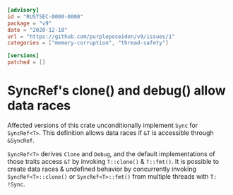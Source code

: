 ```toml
[advisory]
id = "RUSTSEC-0000-0000"
package = "v9"
date = "2020-12-18"
url = "https://github.com/purpleposeidon/v9/issues/1"
categories = ["memory-corruption", "thread-safety"]

[versions]
patched = []
```

# SyncRef's clone() and debug() allow data races

Affected versions of this crate unconditionally implement `Sync` for `SyncRef<T>`.
This definition allows data races if `&T` is accessible through `&SyncRef`.

`SyncRef<T>` derives `Clone` and `Debug`, and the default implementations of those traits access `&T` by invoking `T::clone()` & `T::fmt()`. It is possible to create data races & undefined behavior by concurrently invoking `SyncRef<T>::clone()` or `SyncRef<T>::fmt()` from multiple threads with `T: !Sync`.
